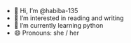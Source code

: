 - 👋 Hi, I’m @habiba-135
- 👀 I’m interested in reading and writing
- 🌱 I’m currently learning python
- 😄 Pronouns: she / her
